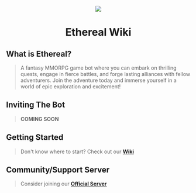 <p align="center">
  <img src="https://github.com/AshTheDeveloper/Ethereal/assets/97385822/175f3ebf-1f0d-4f81-be71-37672980d35a/ae42c667bba11244fd1a2f59e63605a0.jpg">
</p>

<h1 align="center">Ethereal Wiki</h1>





## What is Ethereal?
> A fantasy MMORPG game bot where you can embark on thrilling quests, engage in fierce battles, and forge lasting alliances with fellow adventurers. Join the adventure today and immerse yourself in a world of epic exploration and excitement!

## Inviting The Bot
> **COMING SOON**

## Getting Started
> Don't know where to start? Check out our [**Wiki**](https://github.com/TheHQE/Empremix/blob/master/Documentation/README.MD)

## Community/Support Server
> Consider joining our [**Official Server**](https://discord.gg/eekqdaZhCj)
